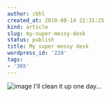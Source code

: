 ```yaml
---
author: cbhl
created_at: 2010-08-14 22:31:25
kind: article
slug: my-super-messy-desk
status: publish
title: My super messy desk
wordpress_id: '220'
tags:
- '365'
---
```


![image](http://images.azuresky.ca/blog/wp-content/uploads/2010/08/wpid-IMG_20100814_223027.jpg)
I'll clean it up one day...
